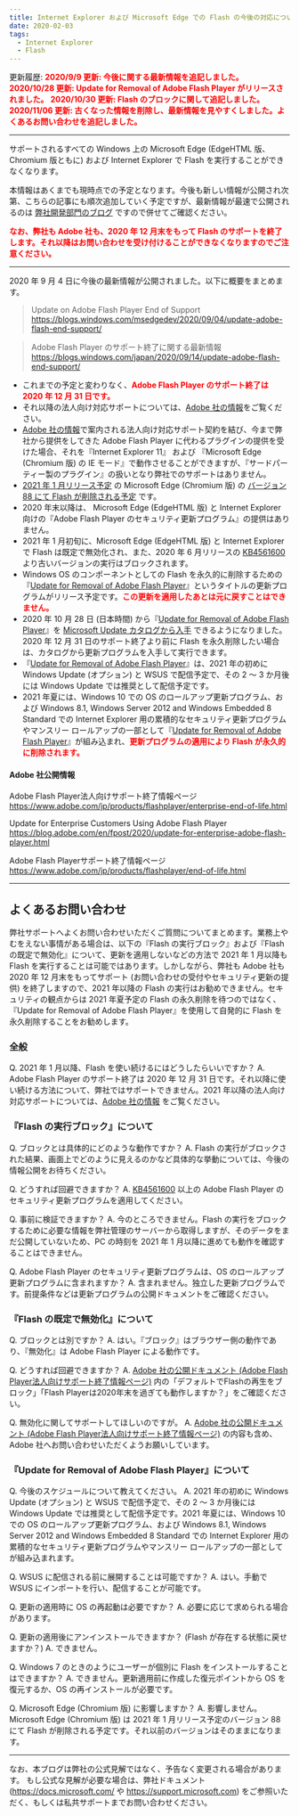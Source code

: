 ```yaml
---
title: Internet Explorer および Microsoft Edge での Flash の今後の対応について
date: 2020-02-03
tags: 
  - Internet Explorer
  - Flash
---
```


更新履歴:
<font color="red">**2020/9/9 更新: 今後に関する最新情報を追記しました。**</font>
<font color="red">**2020/10/28 更新: Update for Removal of Adobe Flash Player がリリースされました。**</font>
<font color="red">**2020/10/30 更新: Flash のブロックに関して追記しました。**</font>
<font color="red">**2020/11/06 更新: 古くなった情報を削除し、最新情報を見やすくしました。よくあるお問い合わせを追記しました。**</font>

---

サポートされるすべての Windows 上の Microsoft Edge (EdgeHTML 版、Chromium 版ともに) および Internet Explorer で Flash を実行することができなくなります。

本情報はあくまでも現時点での予定となります。今後も新しい情報が公開され次第、こちらの記事にも順次追加していく予定ですが、最新情報が最速で公開されるのは [弊社開発部門のブログ](https://blogs.windows.com/msedgedev/) ですので併せてご確認ください。

<span style="color: #ff0000;font-weight:bold;">なお、弊社も Adobe 社も、2020 年 12 月末をもって Flash のサポートを終了します。それ以降はお問い合わせを受け付けることができなくなりますのでご注意ください。</span>

---

2020 年 9 月 4 日に今後の最新情報が公開されました。以下に概要をまとめます。

> Update on Adobe Flash Player End of Support
> https://blogs.windows.com/msedgedev/2020/09/04/update-adobe-flash-end-support/

> Adobe Flash Player のサポート終了に関する最新情報
> https://blogs.windows.com/japan/2020/09/14/update-adobe-flash-end-support/

- これまでの予定と変わりなく、<span style="color: #ff0000;font-weight:bold;">Adobe Flash Player のサポート終了は 2020 年 12 月 31 日です。</span>
- それ以降の法人向け対応サポートについては、[Adobe 社の情報](https://www.adobe.com/jp/products/flashplayer/enterprise-end-of-life.html)をご覧ください。
- [Adobe 社の情報](https://www.adobe.com/jp/products/flashplayer/enterprise-end-of-life.html)で案内される法人向け対応サポート契約を結び、今まで弊社から提供をしてきた Adobe Flash Player に代わるプラグインの提供を受けた場合、それを『Internet Explorer 11』 および 『Microsoft Edge (Chromium 版) の IE モード』で動作させることができますが、『サードパーティー製のプラグイン』の扱いとなり弊社でのサポートはありません。
- [2021 年 1 月リリース予定](https://docs.microsoft.com/en-us/DeployEdge/microsoft-edge-release-schedule) の Microsoft Edge (Chromium 版) の [バージョン 88 にて Flash が削除される予定](https://docs.microsoft.com/en-us/microsoft-edge/web-platform/site-impacting-changes) です。
- 2020 年末以降は、 Microsoft Edge (EdgeHTML 版) と Internet Explorer 向けの『Adobe Flash Player のセキュリティ更新プログラム』の提供はありません。
- 2021 年 1 月初旬に、Microsoft Edge (EdgeHTML 版) と Internet Explorer で Flash は既定で無効化され、また、2020 年 6 月リリースの [KB4561600](https://support.microsoft.com/ja-jp/help/4561600/security-update-for-adobe-flash-player) より古いバージョンの実行はブロックされます。
- Windows OS のコンポーネントとしての Flash を永久的に削除するための『[Update for Removal of Adobe Flash Player](https://support.microsoft.com/en-us/help/4577586/update-for-removal-of-adobe-flash-player)』というタイトルの更新プログラムがリリース予定です。<span style="color: #ff0000;font-weight:bold;">この更新を適用したあとは元に戻すことはできません。</span>
- 2020 年 10 月 28 日 (日本時間) から『[Update for Removal of Adobe Flash Player](https://support.microsoft.com/en-us/help/4577586/update-for-removal-of-adobe-flash-player)』を [Microsoft Update カタログから入手](https://www.catalog.update.microsoft.com/search.aspx?q=4577586) できるようになりました。2020 年 12 月 31 日のサポート終了より前に Flash を永久削除したい場合は、カタログから更新プログラムを入手して実行できます。
- 『[Update for Removal of Adobe Flash Player](https://support.microsoft.com/en-us/help/4577586/update-for-removal-of-adobe-flash-player)』は、2021 年の初めに Windows Update (オプション) と WSUS で配信予定で、その 2 ～ 3 か月後には Windows Update では推奨として配信予定です。
- 2021 年夏には、Windows 10 での OS のロールアップ更新プログラム、および Windows 8.1, Windows Server 2012 and Windows Embedded 8 Standard での Internet Explorer 用の累積的なセキュリティ更新プログラムやマンスリー ロールアップの一部として『[Update for Removal of Adobe Flash Player](https://support.microsoft.com/en-us/help/4577586/update-for-removal-of-adobe-flash-player)』が組み込まれ、<span style="color: #ff0000;font-weight:bold;">更新プログラムの適用により Flash が永久的に削除されます。</span>

#### Adobe 社公開情報

Adobe Flash Player法人向けサポート終了情報ページ
https://www.adobe.com/jp/products/flashplayer/enterprise-end-of-life.html

Update for Enterprise Customers Using Adobe Flash Player
https://blog.adobe.com/en/fpost/2020/update-for-enterprise-adobe-flash-player.html

Adobe Flash Playerサポート終了情報ページ
https://www.adobe.com/jp/products/flashplayer/end-of-life.html

---

## よくあるお問い合わせ
弊社サポートへよくお問い合わせいただくご質問についてまとめます。業務上やむをえない事情がある場合は、以下の『Flash の実行ブロック』および『Flash の既定で無効化』について、更新を適用しないなどの方法で 2021 年 1 月以降も Flash を実行することは可能ではあります。しかしながら、弊社も Adobe 社も 2020 年 12 月末をもってサポート (お問い合わせの受付やセキュリティ更新の提供) を終了しますので、2021 年以降の Flash の実行はお勧めできません。セキュリティの観点からは 2021 年夏予定の Flash の永久削除を待つのではなく、『Update for Removal of Adobe Flash Player』を使用して自発的に Flash を永久削除することをお勧めします。

### 全般
Q. 2021 年 1 月以降、Flash を使い続けるにはどうしたらいいですか？
A. Adobe Flash Player のサポート終了は 2020 年 12 月 31 日です。それ以降に使い続ける方法について、弊社ではサポートできません。2021 年以降の法人向け対応サポートについては、[Adobe 社の情報](https://www.adobe.com/jp/products/flashplayer/enterprise-end-of-life.html) をご覧ください。

### 『Flash の実行ブロック』について
Q. ブロックとは具体的にどのような動作ですか？
A. Flash の実行がブロックされた結果、画面上でどのように見えるのかなど具体的な挙動については、今後の情報公開をお待ちください。

Q. どうすれば回避できますか？
A. [KB4561600](https://support.microsoft.com/ja-jp/help/4561600/security-update-for-adobe-flash-player) 以上の Adobe Flash Player のセキュリティ更新プログラムを適用してください。

Q. 事前に検証できますか？
A. 今のところできません。Flash の実行をブロックするために必要な情報を弊社管理のサーバーから取得しますが、そのデータをまだ公開していないため、PC の時刻を 2021 年 1 月以降に進めても動作を確認することはできません。

Q. Adobe Flash Player のセキュリティ更新プログラムは、OS のロールアップ更新プログラムに含まれますか？
A. 含まれません。独立した更新プログラムです。前提条件などは更新プログラムの公開ドキュメントをご確認ください。

### 『Flash の既定で無効化』について
Q. ブロックとは別ですか？
A. はい。『ブロック』はブラウザー側の動作であり、『無効化』は Adobe Flash Player による動作です。

Q. どうすれば回避できますか？
A. [Adobe 社の公開ドキュメント (Adobe Flash Player法人向けサポート終了情報ページ)](https://www.adobe.com/jp/products/flashplayer/enterprise-end-of-life.html) 内の「デフォルトでFlashの再生をブロック」「Flash Playerは2020年末を過ぎても動作しますか？」をご確認ください。

Q. 無効化に関してサポートしてほしいのですが。
A. [Adobe 社の公開ドキュメント (Adobe Flash Player法人向けサポート終了情報ページ)](https://www.adobe.com/jp/products/flashplayer/enterprise-end-of-life.html) の内容も含め、Adobe 社へお問い合わせいただくようお願いしています。

### 『Update for Removal of Adobe Flash Player』について
Q. 今後のスケジュールについて教えてください。
A. 2021 年の初めに Windows Update (オプション) と WSUS で配信予定で、その 2 ～ 3 か月後には Windows Update では推奨として配信予定です。2021 年夏には、Windows 10 での OS のロールアップ更新プログラム、および Windows 8.1, Windows Server 2012 and Windows Embedded 8 Standard での Internet Explorer 用の累積的なセキュリティ更新プログラムやマンスリー ロールアップの一部としてが組み込まれます。

Q. WSUS に配信される前に展開することは可能ですか？
A. はい。手動で WSUS にインポートを行い、配信することが可能です。

Q. 更新の適用時に OS の再起動は必要ですか？
A. 必要に応じて求められる場合があります。

Q. 更新の適用後にアンインストールできますか？ (Flash が存在する状態に戻せますか？)
A. できません。

Q. Windows 7 のときのようにユーザーが個別に Flash をインストールすることはできますか？
A. できません。更新適用前に作成した復元ポイントから OS を復元するか、OS の再インストールが必要です。

Q. Microsoft Edge (Chromium 版) に影響しますか？
A. 影響しません。Microsoft Edge (Chromium 版) は 2021 年 1 月リリース予定のバージョン 88 にて Flash が削除される予定です。それ以前のバージョンはそのままになります。

---
なお、本ブログは弊社の公式見解ではなく、予告なく変更される場合があります。
もし公式な見解が必要な場合は、弊社ドキュメント (https://docs.microsoft.com/ や https://support.microsoft.com) をご参照いただく、もしくは私共サポートまでお問い合わせください。
